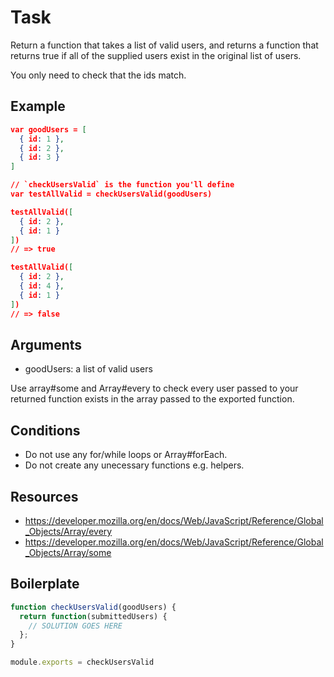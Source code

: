 # Task

Return a function that takes a list of valid users, and returns a function that returns true if all of the supplied users exist in the original list of users.

You only need to check that the ids match.

## Example

``` json
var goodUsers = [
  { id: 1 },
  { id: 2 },
  { id: 3 }
]

// `checkUsersValid` is the function you'll define
var testAllValid = checkUsersValid(goodUsers)

testAllValid([
  { id: 2 },
  { id: 1 }
])
// => true

testAllValid([
  { id: 2 },
  { id: 4 },
  { id: 1 }
])
// => false
```

## Arguments

* goodUsers: a list of valid users

Use array#some and Array#every to check every user passed to your returned function exists in the array passed to the exported function.

## Conditions

* Do not use any for/while loops or Array#forEach.
* Do not create any unecessary functions e.g. helpers.

## Resources

* https://developer.mozilla.org/en/docs/Web/JavaScript/Reference/Global_Objects/Array/every
* https://developer.mozilla.org/en/docs/Web/JavaScript/Reference/Global_Objects/Array/some

## Boilerplate

``` js
function checkUsersValid(goodUsers) {
  return function(submittedUsers) {
    // SOLUTION GOES HERE
  };
}

module.exports = checkUsersValid
```